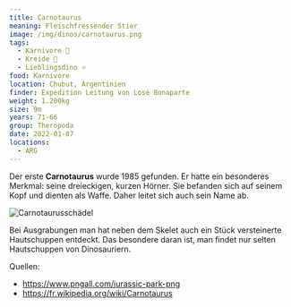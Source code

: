 ```yaml
---
title: Carnotaurus
meaning: Fleischfressender Stier
image: /img/dinos/carnotaurus.png
tags:
  - Karnivore 🥩
  - Kreide 🦴
  - Lieblingsdino ⭐
food: Karnivore
location: Chubut, Argentinien
finder: Expedition Leitung von Losé Bonaparte
weight: 1.200kg
size: 9m
years: 71-66
group: Theropoda
date: 2022-01-07
locations:
  - ARG
---
```

Der erste **Carnotaurus** wurde 1985 gefunden. Er hatte ein besonderes Merkmal: seine dreieckigen, kurzen Hörner. Sie befanden sich auf seinem Kopf und dienten als Waffe. Daher leitet sich auch sein Name ab.

![Carnotaurusschädel](/img/dinos/carnotaurus-schädel.jpg)

Bei Ausgrabungen man hat neben dem Skelet auch ein Stück versteinerte Hautschuppen entdeckt. Das besondere daran ist, man findet nur selten Hautschuppen von Dinosauriern. 

Quellen:

* <https://www.pngall.com/jurassic-park-png>
* <https://fr.wikipedia.org/wiki/Carnotaurus>